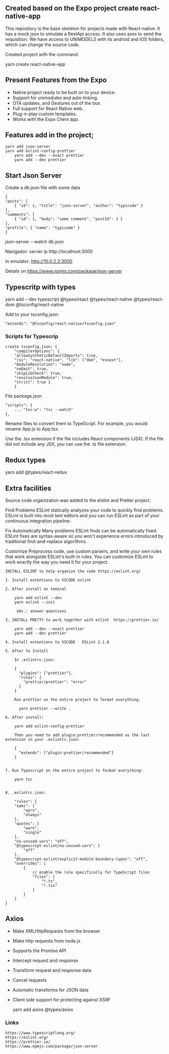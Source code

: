 ## Created based on the Expo project create react-native-app

This repository is the base skeleton for projects made with React-native. It has a mock json to simulate a RestApi access. It also uses axes to send the requisition. We have access to UNIMODELS with its android and IOS folders, which can change the source code.

Created project with the command:

yarn create react-native-app

## Present Features from the Expo

- Native project ready to be built on to your device.
- Support for unimodules and auto-linking.
- OTA updates, and Gestures out of the box.
- Full support for React Native web.
- Plug-n-play custom templates.
- Works with the Expo Client app.

## Features add in the project;

    yarn add json-server
    yarn add eslint-config-prettier
    	yarn add --dev --exact prettier
    	yarn add --dev prettier

## Start Json Server

Create a db.json file with some data

    {
    "posts": [
        { "id": 1, "title": "json-server", "author": "typicode" }
    ],
    "comments": [
        { "id": 1, "body": "some comment", "postId": 1 }
    ],
    "profile": { "name": "typicode" }
    }

json-server --watch db.json

Navigador: server ip http://localhost:3000

In emulator: http://10.0.2.2:3000

Details on https://www.npmjs.com/package/json-server

## Typescritp with types

yarn add --dev typescript @types/react @types/react-native @types/react-dom @tsconfig/react-native

Add to your tsconfig.json:

    "extends": "@tsconfig/react-native/tsconfig.json"

### Scripts for Typescrip

    create tsconfig.json: {
        "compilerOptions": {
        "allowSyntheticDefaultImports": true,
        "jsx": "react-native", "lib": ["dom", "esnext"],
        "moduleResolution": "node",
        "noEmit": true,
        "skipLibCheck": true,
        "resolveJsonModule": true,
        "strict": true }
        }

File package.json

    "scripts": {
        ... "tsc:w": "tsc --watch"
    },

Rename files to convert them to TypeScript. For example, you would rename App.js to App.tsx.

Use the .tsx extension if the file includes React components (JSX). If the file did not include any JSX, you can use the .ts file extension.

## Redux types

yarn add @types/react-redux

## Extra facilities

Source code organization was added to the elslint and Pretter project.

Find Problems ESLint statically analyzes your code to quickly find problems. ESLint is built into most text editors and you can run ESLint as part of your continuous integration pipeline.

Fix Automatically Many problems ESLint finds can be automatically fixed. ESLint fixes are syntax-aware so you won't experience errors introduced by traditional find-and-replace algorithms.

Customize Preprocess code, use custom parsers, and write your own rules that work alongside ESLint's built-in rules. You can customize ESLint to work exactly the way you need it for your project.

    INSTALL ESLINT to help organize the code https://eslint.org/

    1. Install extentions to VSCODE eslint

    2. After install on teminal

    	yarn add eslint --dev
    	yarn eslint --init

    	 obs.: answer questions

    3. INSTALL PRETTY to work together with eslint  https://prettier.io/

    	yarn add --dev --exact prettier
    	yarn add --dev prettier

    4. Install extentions to VSCODE   ESLint 2.1.8

    5. After to Install

    	In .eslintrc.json:

    	{
    	  "plugins": ["prettier"],
    	  "rules": {
    	    "prettier/prettier": "error"
    	  }
    	}

    	Run prettier on the entire project to format everything:

    	  yarn prettier --write .

    6. After install:

    	yarn add eslint-config-prettier

    	Then you need to add plugin:prettier/recommended as the last extension in your .eslintrc.json:

    	{
    	  "extends": ["plugin:prettier/recommended"]
    	}


    7. Run Typescript on the entire project to format everything:

    	yarn tsc


    8. .eslintrc.json:

        "rules": {
        "semi": [
            "warn",
            "always"
        ],
        "quotes": [
            "warn",
            "single"
        ],
        "no-unused-vars": "off",
        "@typescript-eslint/no-unused-vars": [
            "off"
        ],
        "@typescript-eslint/explicit-module-boundary-types": "off",
        "overrides": [
            {
                // enable the rule specifically for TypeScript files
                "files": [
                    "*.ts",
                    "*.tsx"
                ]
            }
        ]
    }

## Axios

- Make XMLHttpRequests from the browser
- Make http requests from node.js
- Supports the Promise API
- Intercept request and response
- Transform request and response data
- Cancel requests
- Automatic transforms for JSON data
- Client side support for protecting against XSRF

  yarn add axios @types/axios

### Links

    https://www.typescriptlang.org/
    https://eslint.org/
    https://prettier.io/
    https://www.npmjs.com/package/json-server
